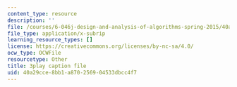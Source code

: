 ```yaml
---
content_type: resource
description: ''
file: /courses/6-046j-design-and-analysis-of-algorithms-spring-2015/40a29cce8bb1a870256904533dbcc4f7_2P-yW7LQr08.srt
file_type: application/x-subrip
learning_resource_types: []
license: https://creativecommons.org/licenses/by-nc-sa/4.0/
ocw_type: OCWFile
resourcetype: Other
title: 3play caption file
uid: 40a29cce-8bb1-a870-2569-04533dbcc4f7
---
```

